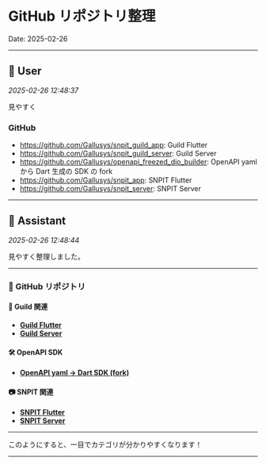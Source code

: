 # GitHub リポジトリ整理

Date: 2025-02-26

---

## 👤 User
*2025-02-26 12:48:37*

見やすく

### GitHub

- https://github.com/Gallusys/snpit_guild_app: Guild Flutter
- https://github.com/Gallusys/snpit_guild_server: Guild Server
- https://github.com/Gallusys/openapi_freezed_dio_builder: OpenAPI yaml から Dart 生成の SDK の fork
- https://github.com/Gallusys/snpit_app: SNPIT Flutter
- https://github.com/Gallusys/snpit_server: SNPIT Server

---

## 🤖 Assistant
*2025-02-26 12:48:44*

見やすく整理しました。

---

### 📌 GitHub リポジトリ

#### 🏰 Guild 関連
- **[Guild Flutter](https://github.com/Gallusys/snpit_guild_app)**
- **[Guild Server](https://github.com/Gallusys/snpit_guild_server)**

#### 🛠 OpenAPI SDK
- **[OpenAPI yaml → Dart SDK (fork)](https://github.com/Gallusys/openapi_freezed_dio_builder)**

#### 📷 SNPIT 関連
- **[SNPIT Flutter](https://github.com/Gallusys/snpit_app)**
- **[SNPIT Server](https://github.com/Gallusys/snpit_server)**

---

このようにすると、一目でカテゴリが分かりやすくなります！

---
